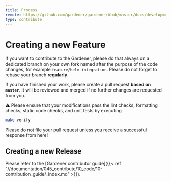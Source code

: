```yaml
---
title: Process
remote: https://github.com/gardener/gardener/blob/master/docs/development/process.md
type: contribute
---
```

# Creating a new Feature

If you want to contribute to the Gardener, please do that always on a dedicated branch on your own fork named after the purpose of the code changes, for example `feature/helm-integration`.
Please do not forget to rebase your branch **regularly**.

If you have finished your work, please create a pull request **based on `master`**. It will be reviewed and merged if no further changes are requested from you.

:warning: Please ensure that your modifications pass the lint checks, formatting checks, static code checks, and unit tests by executing

```bash
make verify
```

Please do not file your pull request unless you receive a successful response from here!

## Creating a new Release

Please refer to the [Gardener contributor guide]({{< ref "//documentation/045_contribute/10_code/10-contribution_guide/_index.md" >}}).
